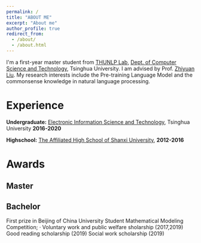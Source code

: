 ```yaml
---
permalink: /
title: "ABOUT ME"
excerpt: "About me"
author_profile: true
redirect_from: 
  - /about/
  - /about.html
---
```


I'm a first-year master student from [THUNLP Lab](https://nlp.csai.tsinghua.edu.cn/), [Dept. of Computer Science and Technology](http://www.cs.tsinghua.edu.cn/), Tsinghua University. I am advised by Prof. [Zhiyuan Liu](https://nlp.csai.tsinghua.edu.cn/~lzy/). My research interests include the Pre-training Language Model and the commonsense knowledge in natural language processing.

Experience
======
**Undergraduate:**  [Electronic Information Science and Technology](http://www.ee.tsinghua.edu.cn/), Tsinghua University        **2016-2020**

**Highschool:** [The Affiliated High School of Shanxi University](http://www.sxdxfz.cn/),   **2012-2016**


Awards
======
Master
------

Bachelor
------
First prize in Beijing of China University Student Mathematical Modeling Competition;
·	Voluntary work and public welfare sholarship (2017,2019)
Good reading scholarship (2019)
Social work scholarship (2019)


